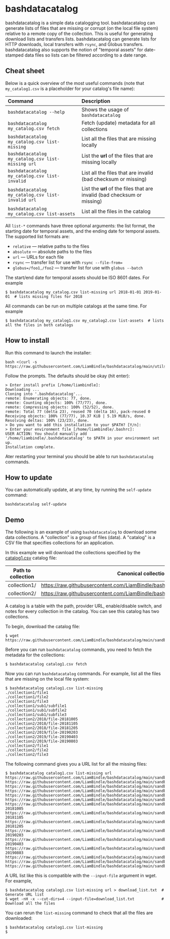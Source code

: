 # bashdatacatalog
bashdatacatalog is a simple data catalogging tool. bashdatacatalog can generate lists of files that are missing or corrupt (on the local file system) relative to a remote copy of the collection. This is useful for generating download lists and transfers lists. bashdatacatalog can generate lists for HTTP downloads, local transfers with `rsync`, and Globus transfers. bashdatacatalog also supports the notion of "temporal assets" for date-stamped data files so lists can be filtered according to a date range.

## Cheat sheet

Below is a quick overview of the most useful commands (note that `my_catalog1.csv` is a placeholder for your catalog's file name):

| Command | Description |
|:---|:---|
| `bashdatacatalog --help` | Shows the usage of `bashdatacatalog` |
| `bashdatacatalog my_catalog.csv fetch` | Fetch (update) metadata for all collections |
| `bashdatacatalog my_catalog.csv list-missing` | List all the files that are missing locally |
| `bashdatacatalog my_catalog.csv list-missing url` | List the **url** of the files that are missing locally |
| `bashdatacatalog my_catalog.csv list-invalid` | List all the files that are invalid (bad checksum or missing) |
| `bashdatacatalog my_catalog.csv list-invalid url` | List the **url** of the files that are invalid (bad checksum or missing) |
| `bashdatacatalog my_catalog.csv list-assets` | List all the files in the catalog |

All `list-*` commands have three optional arguments: the list format, the starting date for temporal assets, and the ending date for temporal assets. The supported list formats are:
- `relative` &mdash; relative paths to the files
- `absolute` &mdash; absolute paths to the files
- `url` &mdash; URLs for each file
- `rsync` &mdash; transfer list for use with `rsync --file-from=`
- `globus=/foo1,/foo2` &mdash; transfer list for use with `globus --batch`

The start/end date for temporal assets should be ISO 8601 dates. For example

```console
$ bashdatacatalog my_catalog.csv list-missing url 2018-01-01 2019-01-01  # lists missing files for 2018
```

All commands can be run on multiple catalogs at the same time. For example

```console
$ bashdatacatalog my_catalog1.csv my_catalog2.csv list-assets  # lists all the files in both catalogs
```

## How to install

Run this command to launch the installer:
```console
bash <(curl -s https://raw.githubusercontent.com/LiamBindle/bashdatacatalog/main/utils/install.sh)
```

Follow the prompts. The defaults should be okay (hit enter):

```
> Enter install prefix [/home/liambindle]: 
Downloading ...
Cloning into '.bashdatacatalog'...
remote: Enumerating objects: 77, done.
remote: Counting objects: 100% (77/77), done.
remote: Compressing objects: 100% (52/52), done.
remote: Total 77 (delta 23), reused 70 (delta 16), pack-reused 0
Receiving objects: 100% (77/77), 10.37 KiB | 5.19 MiB/s, done.
Resolving deltas: 100% (23/23), done.
> Do you want to add this installation to your $PATH? [Y/n]: 
> Enter your environment file [/home/liambindle/.bashrc]: 
USER ACTION: You should manually add '/home/liambindle/.bashdatacatalog' to $PATH in your environment set up.
Installation complete.
```

Ater restarting your terminal you should be able to run `bashdatacatalog` commands.

## How to update

You can automatically update, at any time, by running the `self-update` command:

```console
bashdatacatalog self-update
```


## Demo

The following is an example of using `bashdatacatalog` to download some data collections. A "collection" is a group of files (data). A "catalog" is a CSV file that specifies collections for an application.

In this example we will download the collections specified by the [catalog1.csv](https://raw.githubusercontent.com/LiamBindle/bashdatacatalog/main/sandbox/catalog1.csv) catalog file:

|Path to collection|Canonical collection (URL)                                                          |Enabled|Notes|
|------------------|--------------------------------------------------------------------------------------|-------|-----|
|collection1/      |https://raw.githubusercontent.com/LiamBindle/bashdatacatalog/main/sandbox/collection1/|1      |     |
|collection2/      |https://raw.githubusercontent.com/LiamBindle/bashdatacatalog/main/sandbox/collection2/|1      |     |

A catalog is a table with the path, provider URL, enable/disable switch, and notes for every collection in the catalog. You can see this catalog has two collections.

To begin, download the catalog file:
```console
$ wget https://raw.githubusercontent.com/LiamBindle/bashdatacatalog/main/sandbox/catalog1.csv
```

Before you can run `bashdatacatalog` commands, you need to fetch the metadata for the collections: 
```console
$ bashdatacatalog catalog1.csv fetch
```

Now you can run `bashdatacatalog` commands. For example, list all the files that are missing on the local file system:
```console
$ bashdatacatalog catalog1.csv list-missing
./collection1/file1
./collection1/file2
./collection1/file3
./collection1/sub1/subfile1
./collection1/sub1/subfile2
./collection1/sub1/subfile3
./collection2/2018/file-20181005
./collection2/2018/file-20181105
./collection2/2018/file-20181205
./collection2/2019/file-20190203
./collection2/2019/file-20190403
./collection2/2019/file-20190803
./collection2/file1
./collection2/file2
./collection2/file3
```

The following command gives you a URL list for all the missing files: 
```console
$ bashdatacatalog catalog1.csv list-missing url
https://raw.githubusercontent.com/LiamBindle/bashdatacatalog/main/sandbox/collection1/file1
https://raw.githubusercontent.com/LiamBindle/bashdatacatalog/main/sandbox/collection1/file2
https://raw.githubusercontent.com/LiamBindle/bashdatacatalog/main/sandbox/collection1/file3
https://raw.githubusercontent.com/LiamBindle/bashdatacatalog/main/sandbox/collection1/sub1/subfile1
https://raw.githubusercontent.com/LiamBindle/bashdatacatalog/main/sandbox/collection1/sub1/subfile2
https://raw.githubusercontent.com/LiamBindle/bashdatacatalog/main/sandbox/collection1/sub1/subfile3
https://raw.githubusercontent.com/LiamBindle/bashdatacatalog/main/sandbox/collection2/2018/file-20181005
https://raw.githubusercontent.com/LiamBindle/bashdatacatalog/main/sandbox/collection2/2018/file-20181105
https://raw.githubusercontent.com/LiamBindle/bashdatacatalog/main/sandbox/collection2/2018/file-20181205
https://raw.githubusercontent.com/LiamBindle/bashdatacatalog/main/sandbox/collection2/2019/file-20190203
https://raw.githubusercontent.com/LiamBindle/bashdatacatalog/main/sandbox/collection2/2019/file-20190403
https://raw.githubusercontent.com/LiamBindle/bashdatacatalog/main/sandbox/collection2/2019/file-20190803
https://raw.githubusercontent.com/LiamBindle/bashdatacatalog/main/sandbox/collection2/file1
https://raw.githubusercontent.com/LiamBindle/bashdatacatalog/main/sandbox/collection2/file2
https://raw.githubusercontent.com/LiamBindle/bashdatacatalog/main/sandbox/collection2/file3
```

A URL list like this is compatible with the `--input-file` argument in wget. For example,
```console
$ bashdatacatalog catalog1.csv list-missing url > download_list.txt  # Generate URL list
$ wget -nH -x --cut-dirs=4 --input-file=download_list.txt            # Download all the files
```

You can rerun the `list-missing` command to check that all the files are downloaded:
```console
$ bashdatacatalog catalog1.csv list-missing
$
```
